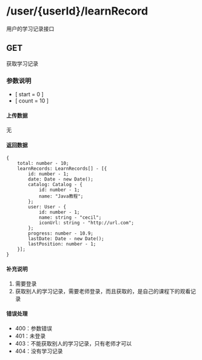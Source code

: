 # /user/{userId}/learnRecord
用户的学习记录接口
## GET
获取学习记录
### 参数说明
* [ start = 0 ]
* [ count = 10 ]

#### 上传数据
无
#### 返回数据
```
{
    total: number - 10;
    learnRecords: LearnRecords[] - [{
        id: number - 1;
        date: Date - new Date();
        catalog: Catalog - {
            id: number - 1;
            name: "Java教程";
        };
        user: User - {
            id: number - 1;
            name: string - "cecil";
            iconUrl: string - "http://url.com";
        };
        progress: number - 10.9;
        lastDate: Date - new Date();
        lastPosition: number - 1;
    }];
}
```
#### 补充说明
1. 需要登录
2. 获取别人的学习记录，需要老师登录，而且获取的，是自己的课程下的观看记录

#### 错误处理
* 400：参数错误
* 401：未登录
* 403：不能获取别人的学习记录，只有老师才可以
* 404：没有学习记录